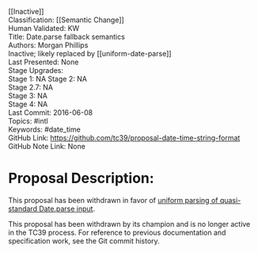 [[Inactive]]<br>Classification: [[Semantic Change]]<br>Human Validated: KW<br>Title: Date.parse fallback semantics<br>Authors: Morgan Phillips<br>Inactive; likely replaced by [[uniform-date-parse]]<br>Last Presented: None<br>Stage Upgrades:<br>Stage 1: NA
Stage 2: NA  
Stage 2.7: NA  
Stage 3: NA  
Stage 4: NA<br>Last Commit: 2016-06-08<br>Topics: #intl<br>Keywords: #date_time <br>GitHub Link: https://github.com/tc39/proposal-date-time-string-format <br>GitHub Note Link: None
# Proposal Description:
This proposal has been withdrawn in favor of [uniform parsing of quasi-standard Date.parse input](https://github.com/gibson042/ecma262-proposal-uniform-interchange-date-parsing).

This proposal has been withdrawn by its champion and is no longer active in the TC39 process. For reference to previous documentation and specification work, see the Git commit history.
<br>